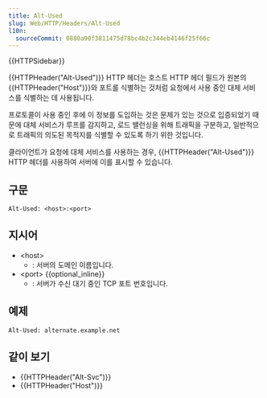 ```yaml
---
title: Alt-Used
slug: Web/HTTP/Headers/Alt-Used
l10n:
  sourceCommit: 0880a90f3811475d78bc4b2c344eb4146f25f66c
---
```


{{HTTPSidebar}}

{{HTTPHeader("Alt-Used")}} HTTP 헤더는 호스트 HTTP 헤더 필드가 원본의 {{HTTPHeader("Host")}}와 포트를 식별하는 것처럼 요청에서 사용 중인 대체 서비스를 식별하는 데 사용됩니다.

프로토콜이 사용 중인 후에 이 정보를 도입하는 것은 문제가 있는 것으로 입증되었기 때문에 대체 서비스가 루프를 감지하고, 로드 밸런싱을 위해 트래픽을 구분하고, 일반적으로 트래픽의 의도된 목적지를 식별할 수 있도록 하기 위한 것입니다.

클라이언트가 요청에 대체 서비스를 사용하는 경우, {{HTTPHeader("Alt-Used")}} HTTP 헤더를 사용하여 서버에 이를 표시할 수 있습니다.

## 구문

```http
Alt-Used: <host>:<port>
```

## 지시어

- \<host>
  - : 서버의 도메인 이름입니다.
- \<port> {{optional_inline}}
  - : 서버가 수신 대기 중인 TCP 포트 번호입니다.

## 예제

```http
Alt-Used: alternate.example.net
```

<!-- ## Specifications

{{Specifications}}

## Browser compatibility

{{Compat}} -->

## 같이 보기

- {{HTTPHeader("Alt-Svc")}}
- {{HTTPHeader("Host")}}
